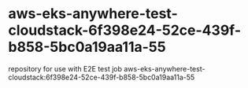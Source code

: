 # aws-eks-anywhere-test-cloudstack-6f398e24-52ce-439f-b858-5bc0a19aa11a-55
repository for use with E2E test job aws-eks-anywhere-test-cloudstack:6f398e24-52ce-439f-b858-5bc0a19aa11a-55
